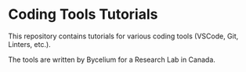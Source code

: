 # Coding Tools Tutorials

This repository contains tutorials for various coding tools (VSCode, Git, Linters, etc.).

The tools are written by Bycelium for a Research Lab in Canada.